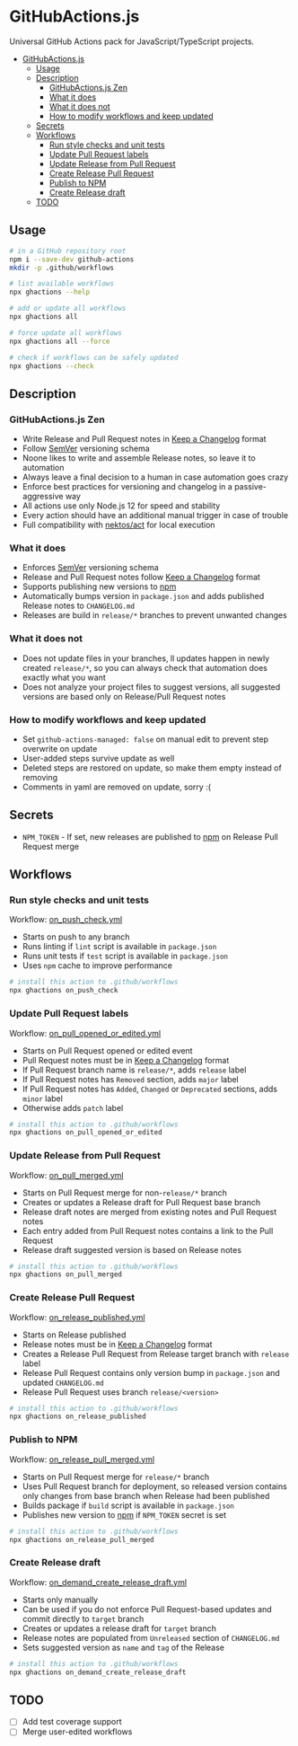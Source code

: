 # GitHubActions.js

Universal GitHub Actions pack for JavaScript/TypeScript projects.

- [GitHubActions.js](#githubactionsjs)
  - [Usage](#usage)
  - [Description](#description)
    - [GitHubActions.js Zen](#githubactionsjs-zen)
    - [What it does](#what-it-does)
    - [What it does not](#what-it-does-not)
    - [How to modify workflows and keep updated](#how-to-modify-workflows-and-keep-updated)
  - [Secrets](#secrets)
  - [Workflows](#workflows)
    - [Run style checks and unit tests](#run-style-checks-and-unit-tests)
    - [Update Pull Request labels](#update-pull-request-labels)
    - [Update Release from Pull Request](#update-release-from-pull-request)
    - [Create Release Pull Request](#create-release-pull-request)
    - [Publish to NPM](#publish-to-npm)
    - [Create Release draft](#create-release-draft)
  - [TODO](#todo)

## Usage

```bash
# in a GitHub repository root
npm i --save-dev github-actions
mkdir -p .github/workflows

# list available workflows
npx ghactions --help

# add or update all workflows
npx ghactions all

# force update all workflows
npx ghactions all --force

# check if workflows can be safely updated
npx ghactions --check
```

## Description

### GitHubActions.js Zen

- Write Release and Pull Request notes in [Keep a Changelog](https://keepachangelog.com/en/1.0.0/) format
- Follow [SemVer](https://semver.org/) versioning schema
- Noone likes to write and assemble Release notes, so leave it to automation
- Always leave a final decision to a human in case automation goes crazy
- Enforce best practices for versioning and changelog in a passive-aggressive way
- All actions use only Node.js 12 for speed and stability
- Every action should have an additional manual trigger in case of trouble
- Full compatibility with [nektos/act](https://github.com/nektos/act) for local execution

### What it does

- Enforces [SemVer](https://semver.org/) versioning schema
- Release and Pull Request notes follow [Keep a Changelog](https://keepachangelog.com/en/1.0.0/) format
- Supports publishing new versions to [npm](https://www.npmjs.com/)
- Automatically bumps version in `package.json` and adds published Release notes to `CHANGELOG.md`
- Releases are build in `release/*` branches to prevent unwanted changes 

### What it does not

- Does not update files in your branches, ll updates happen in newly created `release/*`,
  so you can always check that automation does exactly what you want
- Does not analyze your project files to suggest versions, all suggested versions are based
  only on Release/Pull Request notes

### How to modify workflows and keep updated
- Set `github-actions-managed: false` on manual edit to prevent step overwrite on update
- User-added steps survive update as well
- Deleted steps are restored on update, so make them empty instead of removing
- Comments in yaml are removed on update, sorry :(

## Secrets

- `NPM_TOKEN` - If set, new releases are published to [npm](https://www.npmjs.com/) on Release Pull Request merge

## Workflows

### Run style checks and unit tests

Workflow: [on_push_check.yml](workflows/on_push_check.yml)

- Starts on push to any branch
- Runs linting if `lint` script is available in `package.json`
- Runs unit tests if `test` script is available in `package.json`
- Uses `npm` cache to improve performance

```bash
# install this action to .github/workflows
npx ghactions on_push_check
```

### Update Pull Request labels

Workflow: [on_pull_opened_or_edited.yml](./workflows/on_pull_opened_or_edited.yml)

- Starts on Pull Request opened or edited event
- Pull Request notes must be in [Keep a Changelog](https://keepachangelog.com/en/1.0.0/) format
- If Pull Request branch name is `release/*`, adds `release` label
- If Pull Request notes has `Removed` section, adds `major` label
- If Pull Request notes has `Added`, `Changed` or `Deprecated` sections, adds `minor` label
- Otherwise adds `patch` label

```bash
# install this action to .github/workflows
npx ghactions on_pull_opened_or_edited
```

### Update Release from Pull Request

Workflow: [on_pull_merged.yml](./workflows/on_pull_merged.yml)

- Starts on Pull Request merge for non-`release/*` branch
- Creates or updates a Release draft for Pull Request base branch
- Release draft notes are merged from existing notes and Pull Request notes
- Each entry added from Pull Request notes contains a link to the Pull Request 
- Release draft suggested version is based on Release notes

```bash
# install this action to .github/workflows
npx ghactions on_pull_merged
```

### Create Release Pull Request

Workflow: [on_release_published.yml](./workflows/on_release_published.yml)

- Starts on Release published
- Release notes must be in [Keep a Changelog](https://keepachangelog.com/en/1.0.0/) format
- Creates a Release Pull Request from Release target branch with `release` label
- Release Pull Request contains only version bump in `package.json` and updated `CHANGELOG.md`
- Release Pull Request uses branch `release/<version>`

```bash
# install this action to .github/workflows
npx ghactions on_release_published
```

### Publish to NPM

Workflow: [on_release_pull_merged.yml](./workflows/on_release_pull_merged.yml)

- Starts on Pull Request merge for `release/*` branch
- Uses Pull Request branch for deployment, so released version contains only changes
  from base branch when Release had been published
- Builds package if `build` script is available in `package.json`
- Publishes new version to [npm](https://www.npmjs.com/) if `NPM_TOKEN` secret is set

```bash
# install this action to .github/workflows
npx ghactions on_release_pull_merged
```

### Create Release draft

Workflow: [on_demand_create_release_draft.yml](./workflows/on_demand_create_release_draft.yml)

- Starts only manually
- Can be used if you do not enforce Pull Request-based updates and commit directly to `target` branch
- Creates or updates a release draft for `target` branch
- Release notes are populated from `Unreleased` section of `CHANGELOG.md`
- Sets suggested version as `name` and `tag` of the Release


```bash
# install this action to .github/workflows
npx ghactions on_demand_create_release_draft
```

## TODO

- [ ] Add test coverage support
- [ ] Merge user-edited workflows
